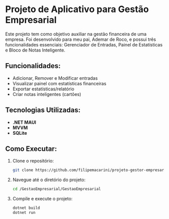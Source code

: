 # Projeto de Aplicativo para Gestão Empresarial
Este projeto tem como objetivo auxiliar na gestão financeira de uma empresa. Foi desenvolvido para meu pai, Ademar de Roco, e possui três funcionalidades essenciais: Gerenciador de Entradas, Painel de Estatísticas e Bloco de Notas Inteligente.

## Funcionalidades:
- Adicionar, Remover e Modificar entradas
- Visualizar painel com estatísticas financeiras
- Exportar estatísticas/relatório
- Criar notas inteligentes (cartões)

## Tecnologias Utilizadas:
- **.NET MAUI**
- **MVVM**
- **SQLite**

## Como Executar:
1. Clone o repositório:
    ```bash
    git clone https://github.com/filipemacarini/projeto-gestor-empresarial.git
    ```
2. Navegue até o diretório do projeto:
    ```bash
    cd /GestaoEmpresarial/GestaoEmpresarial
    ```
3. Compile e execute o projeto:
    ```bash
    dotnet build
    dotnet run
    ```
